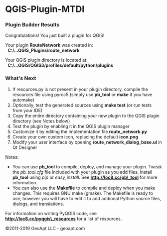 # QGIS-Plugin-MTDI
### Plugin Builder Results

Congratulations! You just built a plugin for QGIS!  
  

Your plugin **RouteNetwork** was created in:  
  **C:/...QGIS\_Plugins\\route\_network**

Your QGIS plugin directory is located at:  
  **C:/...QGIS/QGIS3/profiles/default/python/plugins**

### What's Next

1.  If resources.py is not present in your plugin directory, compile the resources file using pyrcc5 (simply use **pb\_tool** or **make** if you have automake)
2.  Optionally, test the generated sources using **make test** (or run tests from your IDE)
3.  Copy the entire directory containing your new plugin to the QGIS plugin directory (see Notes below)
4.  Test the plugin by enabling it in the QGIS plugin manager
5.  Customize it by editing the implementation file **route\_network.py**
6.  Create your own custom icon, replacing the default **icon.png**
7.  Modify your user interface by opening **route\_network\_dialog\_base.ui** in Qt Designer

Notes:

*   You can use **pb\_tool** to compile, deploy, and manage your plugin. Tweak the _pb\_tool.cfg_ file included with your plugin as you add files. Install **pb\_tool** using _pip_ or _easy\_install_. See **http://loc8.cc/pb\_tool** for more information.
*   You can also use the **Makefile** to compile and deploy when you make changes. This requires GNU make (gmake). The Makefile is ready to use, however you will have to edit it to add addional Python source files, dialogs, and translations.

For information on writing PyQGIS code, see **http://loc8.cc/pyqgis\_resources** for a list of resources.

©2011-2019 GeoApt LLC - geoapt.com
